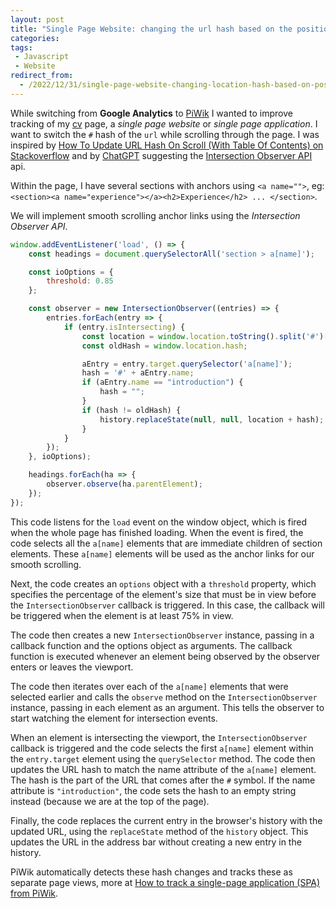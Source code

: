 ```yaml
---
layout: post
title: "Single Page Website: changing the url hash based on the position in the page"
categories: 
tags:
 - Javascript
 - Website
redirect_from:
  - /2022/12/31/single-page-website-changing-location-hash-based-on-position-in-page
---
```


While switching from **Google Analytics** to [PiWik](https://piwik.pro/) I wanted to improve tracking of my [cv](/cv) page, a _single page website_ or _single page application_. I want to switch the `#` hash of the `url` while scrolling through the page. I was inspired by [How To Update URL Hash On Scroll (With Table Of Contents) on Stackoverflow](https://stackoverflow.com/questions/58127310/how-to-update-url-hash-on-scroll-with-table-of-contents) and by [ChatGPT](https://chat.openai.com) suggesting the [Intersection Observer API](https://developer.mozilla.org/en-US/docs/Web/API/Intersection_Observer_API) api.

Within the page, I have several sections with anchors using `<a name="">`, eg: `<section><a name="experience"></a><h2>Experience</h2> ... </section>`. 

We will implement smooth scrolling anchor links using the _Intersection Observer API_.

```javascript
window.addEventListener('load', () => {
    const headings = document.querySelectorAll('section > a[name]');

    const ioOptions = {
        threshold: 0.85
    };

    const observer = new IntersectionObserver((entries) => {
        entries.forEach(entry => {
            if (entry.isIntersecting) {
                const location = window.location.toString().split('#')[0];
                const oldHash = window.location.hash;

                aEntry = entry.target.querySelector('a[name]');
                hash = '#' + aEntry.name;
                if (aEntry.name == "introduction") {
                    hash = "";
                } 
                if (hash != oldHash) {
                    history.replaceState(null, null, location + hash);
                }
            }
        });
    }, ioOptions);

    headings.forEach(ha => {
        observer.observe(ha.parentElement);
    });
});
```

This code listens for the `load` event on the window object, which is fired when the whole page has finished loading. When the event is fired, the code selects all the `a[name]` elements that are immediate children of section elements. These `a[name]` elements will be used as the anchor links for our smooth scrolling.

Next, the code creates an `options` object with a `threshold` property, which specifies the percentage of the element's size that must be in view before the `IntersectionObserver` callback is triggered. In this case, the callback will be triggered when the element is at least 75% in view.

The code then creates a new `IntersectionObserver` instance, passing in a callback function and the options object as arguments. The callback function is executed whenever an element being observed by the observer enters or leaves the viewport.

The code then iterates over each of the `a[name]` elements that were selected earlier and calls the `observe` method on the `IntersectionObserver` instance, passing in each element as an argument. This tells the observer to start watching the element for intersection events.

When an element is intersecting the viewport, the `IntersectionObserver` callback is triggered and the code selects the first `a[name]` element within the `entry.target` element using the `querySelector` method. The code then updates the URL hash to match the name attribute of the `a[name]` element. The hash is the part of the URL that comes after the `#` symbol. If the name attribute is `"introduction"`, the code sets the hash to an empty string instead (because we are at the top of the page).

Finally, the code replaces the current entry in the browser's history with the updated URL, using the `replaceState` method of the `history` object. This updates the URL in the address bar without creating a new entry in the history.

PiWik automatically detects these hash changes and tracks these as separate page views, more at [How to track a single-page application (SPA) from PiWik](https://help.piwik.pro/support/collecting-data/how-to-track-a-single-page-application/).

